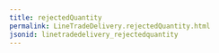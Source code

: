 ```yaml
---
title: rejectedQuantity
permalink: LineTradeDelivery.rejectedQuantity.html
jsonid: linetradedelivery_rejectedquantity
---
```

